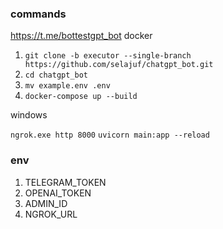 ### **commands**
https://t.me/bottestgpt_bot
docker
1. `git clone -b executor --single-branch https://github.com/selajuf/chatgpt_bot.git`
2. `cd chatgpt_bot`
3. `mv example.env .env`
4. `docker-compose up --build`

windows

`ngrok.exe http 8000`
`uvicorn main:app --reload`

### **env**
1. TELEGRAM_TOKEN
2. OPENAI_TOKEN
3. ADMIN_ID
4. NGROK_URL
  

